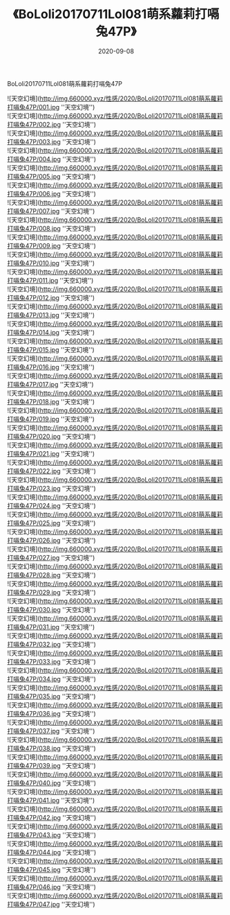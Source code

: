 ﻿---
layout: post
title:  《BoLoli20170711Lol081萌系蘿莉打嗝兔47P》
date:   2020-09-08
img: http://img.660000.xyz/性感/2020/BoLoli20170711Lol081萌系蘿莉打嗝兔47P/000.jpg
categories: [美女, 性感, 泳衣]
---

BoLoli20170711Lol081萌系蘿莉打嗝兔47P



![天空幻境](http://img.660000.xyz/性感/2020/BoLoli20170711Lol081萌系蘿莉打嗝兔47P/001.jpg ''天空幻境'') <br>
![天空幻境](http://img.660000.xyz/性感/2020/BoLoli20170711Lol081萌系蘿莉打嗝兔47P/002.jpg ''天空幻境'') <br>
![天空幻境](http://img.660000.xyz/性感/2020/BoLoli20170711Lol081萌系蘿莉打嗝兔47P/003.jpg ''天空幻境'') <br>
![天空幻境](http://img.660000.xyz/性感/2020/BoLoli20170711Lol081萌系蘿莉打嗝兔47P/004.jpg ''天空幻境'') <br>
![天空幻境](http://img.660000.xyz/性感/2020/BoLoli20170711Lol081萌系蘿莉打嗝兔47P/005.jpg ''天空幻境'') <br>
![天空幻境](http://img.660000.xyz/性感/2020/BoLoli20170711Lol081萌系蘿莉打嗝兔47P/006.jpg ''天空幻境'') <br>
![天空幻境](http://img.660000.xyz/性感/2020/BoLoli20170711Lol081萌系蘿莉打嗝兔47P/007.jpg ''天空幻境'') <br>
![天空幻境](http://img.660000.xyz/性感/2020/BoLoli20170711Lol081萌系蘿莉打嗝兔47P/008.jpg ''天空幻境'') <br>
![天空幻境](http://img.660000.xyz/性感/2020/BoLoli20170711Lol081萌系蘿莉打嗝兔47P/009.jpg ''天空幻境'') <br>
![天空幻境](http://img.660000.xyz/性感/2020/BoLoli20170711Lol081萌系蘿莉打嗝兔47P/010.jpg ''天空幻境'') <br>
![天空幻境](http://img.660000.xyz/性感/2020/BoLoli20170711Lol081萌系蘿莉打嗝兔47P/011.jpg ''天空幻境'') <br>
![天空幻境](http://img.660000.xyz/性感/2020/BoLoli20170711Lol081萌系蘿莉打嗝兔47P/012.jpg ''天空幻境'') <br>
![天空幻境](http://img.660000.xyz/性感/2020/BoLoli20170711Lol081萌系蘿莉打嗝兔47P/013.jpg ''天空幻境'') <br>
![天空幻境](http://img.660000.xyz/性感/2020/BoLoli20170711Lol081萌系蘿莉打嗝兔47P/014.jpg ''天空幻境'') <br>
![天空幻境](http://img.660000.xyz/性感/2020/BoLoli20170711Lol081萌系蘿莉打嗝兔47P/015.jpg ''天空幻境'') <br>
![天空幻境](http://img.660000.xyz/性感/2020/BoLoli20170711Lol081萌系蘿莉打嗝兔47P/016.jpg ''天空幻境'') <br>
![天空幻境](http://img.660000.xyz/性感/2020/BoLoli20170711Lol081萌系蘿莉打嗝兔47P/017.jpg ''天空幻境'') <br>
![天空幻境](http://img.660000.xyz/性感/2020/BoLoli20170711Lol081萌系蘿莉打嗝兔47P/018.jpg ''天空幻境'') <br>
![天空幻境](http://img.660000.xyz/性感/2020/BoLoli20170711Lol081萌系蘿莉打嗝兔47P/019.jpg ''天空幻境'') <br>
![天空幻境](http://img.660000.xyz/性感/2020/BoLoli20170711Lol081萌系蘿莉打嗝兔47P/020.jpg ''天空幻境'') <br>
![天空幻境](http://img.660000.xyz/性感/2020/BoLoli20170711Lol081萌系蘿莉打嗝兔47P/021.jpg ''天空幻境'') <br>
![天空幻境](http://img.660000.xyz/性感/2020/BoLoli20170711Lol081萌系蘿莉打嗝兔47P/022.jpg ''天空幻境'') <br>
![天空幻境](http://img.660000.xyz/性感/2020/BoLoli20170711Lol081萌系蘿莉打嗝兔47P/023.jpg ''天空幻境'') <br>
![天空幻境](http://img.660000.xyz/性感/2020/BoLoli20170711Lol081萌系蘿莉打嗝兔47P/024.jpg ''天空幻境'') <br>
![天空幻境](http://img.660000.xyz/性感/2020/BoLoli20170711Lol081萌系蘿莉打嗝兔47P/025.jpg ''天空幻境'') <br>
![天空幻境](http://img.660000.xyz/性感/2020/BoLoli20170711Lol081萌系蘿莉打嗝兔47P/026.jpg ''天空幻境'') <br>
![天空幻境](http://img.660000.xyz/性感/2020/BoLoli20170711Lol081萌系蘿莉打嗝兔47P/027.jpg ''天空幻境'') <br>
![天空幻境](http://img.660000.xyz/性感/2020/BoLoli20170711Lol081萌系蘿莉打嗝兔47P/028.jpg ''天空幻境'') <br>
![天空幻境](http://img.660000.xyz/性感/2020/BoLoli20170711Lol081萌系蘿莉打嗝兔47P/029.jpg ''天空幻境'') <br>
![天空幻境](http://img.660000.xyz/性感/2020/BoLoli20170711Lol081萌系蘿莉打嗝兔47P/030.jpg ''天空幻境'') <br>
![天空幻境](http://img.660000.xyz/性感/2020/BoLoli20170711Lol081萌系蘿莉打嗝兔47P/031.jpg ''天空幻境'') <br>
![天空幻境](http://img.660000.xyz/性感/2020/BoLoli20170711Lol081萌系蘿莉打嗝兔47P/032.jpg ''天空幻境'') <br>
![天空幻境](http://img.660000.xyz/性感/2020/BoLoli20170711Lol081萌系蘿莉打嗝兔47P/033.jpg ''天空幻境'') <br>
![天空幻境](http://img.660000.xyz/性感/2020/BoLoli20170711Lol081萌系蘿莉打嗝兔47P/034.jpg ''天空幻境'') <br>
![天空幻境](http://img.660000.xyz/性感/2020/BoLoli20170711Lol081萌系蘿莉打嗝兔47P/035.jpg ''天空幻境'') <br>
![天空幻境](http://img.660000.xyz/性感/2020/BoLoli20170711Lol081萌系蘿莉打嗝兔47P/036.jpg ''天空幻境'') <br>
![天空幻境](http://img.660000.xyz/性感/2020/BoLoli20170711Lol081萌系蘿莉打嗝兔47P/037.jpg ''天空幻境'') <br>
![天空幻境](http://img.660000.xyz/性感/2020/BoLoli20170711Lol081萌系蘿莉打嗝兔47P/038.jpg ''天空幻境'') <br>
![天空幻境](http://img.660000.xyz/性感/2020/BoLoli20170711Lol081萌系蘿莉打嗝兔47P/039.jpg ''天空幻境'') <br>
![天空幻境](http://img.660000.xyz/性感/2020/BoLoli20170711Lol081萌系蘿莉打嗝兔47P/040.jpg ''天空幻境'') <br>
![天空幻境](http://img.660000.xyz/性感/2020/BoLoli20170711Lol081萌系蘿莉打嗝兔47P/041.jpg ''天空幻境'') <br>
![天空幻境](http://img.660000.xyz/性感/2020/BoLoli20170711Lol081萌系蘿莉打嗝兔47P/042.jpg ''天空幻境'') <br>
![天空幻境](http://img.660000.xyz/性感/2020/BoLoli20170711Lol081萌系蘿莉打嗝兔47P/043.jpg ''天空幻境'') <br>
![天空幻境](http://img.660000.xyz/性感/2020/BoLoli20170711Lol081萌系蘿莉打嗝兔47P/044.jpg ''天空幻境'') <br>
![天空幻境](http://img.660000.xyz/性感/2020/BoLoli20170711Lol081萌系蘿莉打嗝兔47P/045.jpg ''天空幻境'') <br>
![天空幻境](http://img.660000.xyz/性感/2020/BoLoli20170711Lol081萌系蘿莉打嗝兔47P/046.jpg ''天空幻境'') <br>
![天空幻境](http://img.660000.xyz/性感/2020/BoLoli20170711Lol081萌系蘿莉打嗝兔47P/047.jpg ''天空幻境'') <br>
